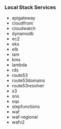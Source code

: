 ### Local Stack Services

- apigateway
- cloudfront
- cloudwatch
- dynamodb
- ec2
- eks
- elb
- iam
- kms
- lambda
- rds
- route53
- route53domains
- route53resolver
- s3
- sns
- sqs
- stepfunctions
- waf
- waf-regional
- wafv2
